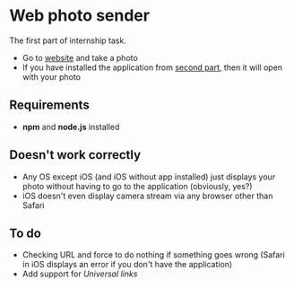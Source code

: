 # Web photo sender

The first part of internship task.

+ Go to [website](https://letsdonothing.github.io/web-photo-sender/) and take a photo
+ If you have installed the application from [second part](https://github.com/letsdonothing/ios-photo-receiver), then it will open with your photo

## Requirements

+ **npm** and **node.js** installed

## Doesn't work correctly

+ Any OS except iOS (and iOS without app installed) just displays your photo without having to go to the application (obviously, yes?)
+ iOS doesn't even display camera stream via any browser other than Safari

## To do

+ Checking URL and force to do nothing if something goes wrong (Safari in iOS displays an error if you don't have the application)
+ Add support for *Universal links*
